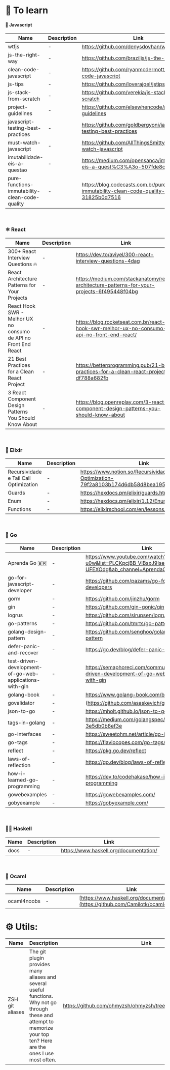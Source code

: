 # 🧠 To learn

#### 💛 Javascript

| Name | Description | Link |
| ---- | ----------- | ------ |
| wtfjs | - | https://github.com/denysdovhan/wtfjs
| js-the-right-way | - | https://github.com/braziljs/js-the-right-way
| clean-code-javascript | - | https://github.com/ryanmcdermott/clean-code-javascript
| js-tips | - | https://github.com/loverajoel/jstips
| js-stack-from-scratch | - | https://github.com/verekia/js-stack-from-scratch
| project-guidelines | - | https://github.com/elsewhencode/project-guidelines
| javascript-testing-best-practices | - | https://github.com/goldbergyoni/javascript-testing-best-practices
| must-watch-javascript | - | https://github.com/AllThingsSmitty/must-watch-javascript
| imutabilidade-eis-a-questao | - | https://medium.com/opensanca/imutabilidade-eis-a-quest%C3%A3o-507fde8c6686
| pure-functions-immutability-clean-code-quality | - | https://blog.codecasts.com.br/pure-finctions-immutability-clean-code-quality-31825b0d7516

<br />

### ⚛ React
| Name | Description | Link |
| ---- | ----------- | ------ |
| 300+ React Interview Questions 🔥 | - | https://dev.to/aviyel/300-react-interview-questions-4dag
| React Architecture Patterns for Your Projects | - | https://medium.com/stackanatomy/react-architecture-patterns-for-your-projects-6f495448f04bg
| React Hook SWR - Melhor UX no consumo de API no Front End React | - | https://blog.rocketseat.com.br/react-hook-swr-melhor-ux-no-consumo-de-api-no-front-end-react/
| 21 Best Practices for a Clean React Project | - | https://betterprogramming.pub/21-best-practices-for-a-clean-react-project-df788a682fb
| 3 React Component Design Patterns You Should Know About | - | https://blog.openreplay.com/3-react-component-design-patterns-you-should-know-about

<br />

### 🍹 Elixir 
| Name | Description | Link |
| ---- | ----------- | ------ |
| Recursividade e Tail Call Optimization | - | https://www.notion.so/Recursividade-e-Tail-Call-Optimization-79f2a8103b174d6db58d8bea19546c0d
| Guards | - | https://hexdocs.pm/elixir/guards.html
| Enum | - | https://hexdocs.pm/elixir/1.12/Enum.html
| Functions | - | https://elixirschool.com/en/lessons/basics/functions/

<br />

### 🦔 Go 
| Name | Description | Link |
| ---- | ----------- | ------ |
| Aprenda Go 🇧🇷 | - | https://www.youtube.com/watch?v=WiGU_ZB-u0w&list=PLCKpcjBB_VlBsxJ9IseNxFllf-UFEXOdg&ab_channel=AprendaGo
| go-for-javascript-developer | - | https://github.com/pazams/go-for-javascript-developers
| gorm | - | https://github.com/jinzhu/gorm
| gin | - | https://github.com/gin-gonic/gin
| logrus | - | https://github.com/sirupsen/logrus
| go-patterns | - | https://github.com/tmrts/go-patterns
| golang-design-pattern | - | https://github.com/senghoo/golang-design-pattern
| defer-panic-and-recover | - | https://go.dev/blog/defer-panic-and-recover
| test-driven-development-of-go-web-applications-with-gin | - | https://semaphoreci.com/community/tutorials/test-driven-development-of-go-web-applications-with-gin
| golang-book | - | https://www.golang-book.com/books/intro/10
| govalidator | - | (https://github.com/asaskevich/govalidator
| json-to-go | - | https://mholt.github.io/json-to-go/
| tags-in-golang | - | https://medium.com/golangspec/tags-in-golang-3e5db0b8ef3e
| go-interfaces | - | https://sweetohm.net/article/go-interfaces.en.html
| go-tags | - | https://flaviocopes.com/go-tags/
| reflect | - | https://pkg.go.dev/reflect
| laws-of-reflection | - | https://go.dev/blog/laws-of-reflection
| how-i-learned-go-programming | - | https://dev.to/codehakase/how-i-learned-go-programming
| gowebexamples | - | https://gowebexamples.com/
| gobyexample | - | https://gobyexample.com/

<br/>

### 👨‍💻 Haskell 
| Name | Description | Link |
| ---- | ----------- | ------ |
| docs | - | https://www.haskell.org/documentation/


<br/>

### 🐫 Ocaml
| Name | Description | Link |
| ---- | ----------- | ------ |
| ocaml4noobs | - | [https://www.haskell.org/documentation/](https://github.com/Camilotk/ocaml4noobs)


# ⚙️ Utils:
| Name | Description | Link |
| ---- | ----------- | ------ |
| ZSH git aliases | The git plugin provides many aliases and several useful functions. Why not go through these and attempt to memorize your top ten? Here are the ones I use most often. | https://github.com/ohmyzsh/ohmyzsh/tree/master/plugins/git#aliases 
